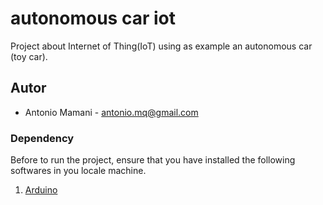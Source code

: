 # autonomous car iot
Project about Internet of Thing(IoT) using as example an autonomous car (toy car).

## Autor
  - Antonio Mamani - antonio.mq@gmail.com

### Dependency
Before to run the project, ensure that you have installed the following softwares in you locale machine.

1. [Arduino](https://www.arduino.cc/en/Main/Software)
